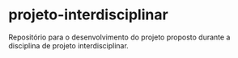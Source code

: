 # projeto-interdisciplinar
Repositório para o desenvolvimento do projeto proposto durante a disciplina de projeto interdisciplinar.
